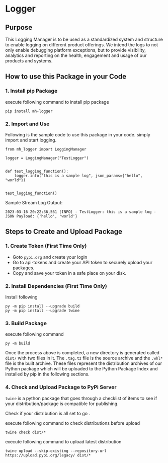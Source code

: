 # Logger

## Purpose
This Logging Manager is to be used as a standardized system and structure to enable logging on different product offerings. We intend the logs to not only enable debugging platform exceptions, but to provide visibility, analytics and reporting on the health, engagement and usage of our products and systems.

## How to use this Package in your Code

### 1. Install pip Package

execute following command to install pip package
```
pip install mh-logger
```

### 2. Import and Use

Following is the sample code to use this package in your code. simply import and start logging.

```
from mh_logger import LoggingManager

logger = LoggingManager("TestLogger")


def test_logging_function():
    logger.info("this is a sample log", json_params={"hello", "world"})


test_logging_function()

```

Sample Stream Log Output:
```
2023-03-16 20:22:36,561 [INFO] - TestLogger: this is a sample log - JSON Payload: {'hello', 'world'}
```


## Steps to Create and Upload Package
### 1. Create Token (First Time Only)
- Goto `pypi.org` and create your login
- Go to api-tokens and create your API token to securely upload your packages.
- Copy and save your token in a safe place on your disk.

### 2. Install Dependencies (First Time Only)
Install following
```
py -m pip install --upgrade build
py -m pip install --upgrade twine
```

### 3. Build Package

execute following command
```
py -m build
```

Once the process above is completed, a new directory is generated called `dist/` with two files in it. The `.tag.tz` file is the source archive and the `.whl*` file is the built archive. These files represent the distribution archives of our Python package which will be uploaded to the Python Package Index and installed by pip in the following sections.

### 4. Check and Upload Package to PyPi Server
`twine` is a python package that goes through a checklist of items to see if your distribution/package is compatible for publishing.

Check if your distribution is all set to go .

execute following command to check distributions before upload
```
twine check dist/*
```

execute following command to upload latest distribution
```
twine upload --skip-existing --repository-url https://upload.pypi.org/legacy/ dist/*
```
